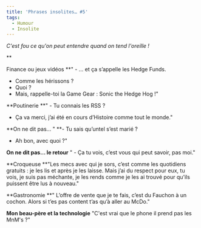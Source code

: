 ```yaml
---
title: 'Phrases insolites… #5'
tags:
  - Humour
  - Insolite
---
```


_C'est fou ce qu'on peut entendre quand on tend l'oreille&nbsp;!_

\*\*<!-- more -->

Finance ou jeux vidéos \*\*" - … et ça s’appelle les Hedge Funds.

- Comme les hérissons&nbsp;?
- Quoi&nbsp;?
- Mais, rappelle-toi la Game Gear&nbsp;: Sonic the Hedge Hog&nbsp;!"

**Poutinerie **" - Tu connais les RSS&nbsp;?

- Ça va merci, j’ai été en cours d’Histoire comme tout le monde."

**On ne dit pas… " **- Tu sais qu’untel s’est marié&nbsp;?

- Ah bon, avec quoi&nbsp;?"

**On ne dit pas… le retour** " - Ça tu vois, c’est vous qui peut savoir, pas
moi."

**Croqueuse **"Les mecs avec qui je sors, c’est comme les quotidiens
gratuits&nbsp;: je les lis et après je les laisse. Mais j’ai du respect pour
eux, tu vois, je suis pas méchante, je les rends comme je les ai trouvé pour
qu’ils puissent être lus à nouveau."

**Gastronomie **" L’offre de vente que je te fais, c’est du Fauchon à un cochon.
Alors si t’es pas content t’as qu’à aller au McDo."

**Mon beau-père et la technologie** "C'est vrai que le phone il prend pas les
MnM's&nbsp;?"
